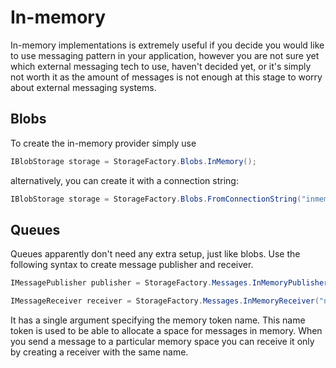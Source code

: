 # In-memory

In-memory implementations is extremely useful if you decide you would like to use messaging pattern in your application, however you are not sure yet which external messaging tech to use, haven't decided yet, or it's simply not worth it as the amount of messages is not enough at this stage to worry about external messaging systems. 

## Blobs

To create the in-memory provider simply use

```csharp
IBlobStorage storage = StorageFactory.Blobs.InMemory();
```

alternatively, you can create it with a connection string:

```csharp
IBlobStorage storage = StorageFactory.Blobs.FromConnectionString("inmemory://");
```

## Queues

Queues apparently don't need any extra setup, just like blobs. Use the following syntax to create message publisher and receiver.

```csharp
IMessagePublisher publisher = StorageFactory.Messages.InMemoryPublisher("name");

IMessageReceiver receiver = StorageFactory.Messages.InMemoryReceiver("name");
```

It has a single argument specifying the memory token name. This name token is used to be able to allocate a space for messages in memory. When you send a message to a particular memory space you can receive it only by creating a receiver with the same name.